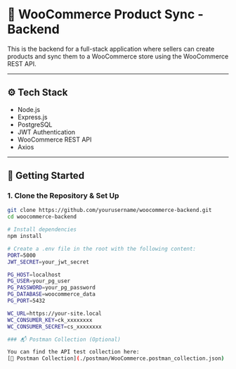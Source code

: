 # 🧠 WooCommerce Product Sync - Backend

This is the backend for a full-stack application where sellers can create products and sync them to a WooCommerce store using the WooCommerce REST API.

---

## ⚙️ Tech Stack

- Node.js
- Express.js
- PostgreSQL
- JWT Authentication
- WooCommerce REST API
- Axios

---

## 🚀 Getting Started

### 1. Clone the Repository & Set Up

```bash
git clone https://github.com/yourusername/woocommerce-backend.git
cd woocommerce-backend

# Install dependencies
npm install

# Create a .env file in the root with the following content:
PORT=5000
JWT_SECRET=your_jwt_secret

PG_HOST=localhost
PG_USER=your_pg_user
PG_PASSWORD=your_pg_password
PG_DATABASE=woocommerce_data
PG_PORT=5432

WC_URL=https://your-site.local
WC_CONSUMER_KEY=ck_xxxxxxxx
WC_CONSUMER_SECRET=cs_xxxxxxxx

### 📬 Postman Collection (Optional)

You can find the API test collection here:  
[📂 Postman Collection](./postman/WooCommerce.postman_collection.json)
